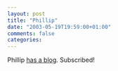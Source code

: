 ```yaml
---
layout: post
title: "Phillip"
date: "2003-05-19T19:59:00+01:00"
comments: false
categories: 
---
```


<p>Phillip <a href="http://www.maddogsandmore.org/blog/pg/archives/000129.html" title="Welcome to my new Blog">has a blog</a>. Subscribed!</p>

